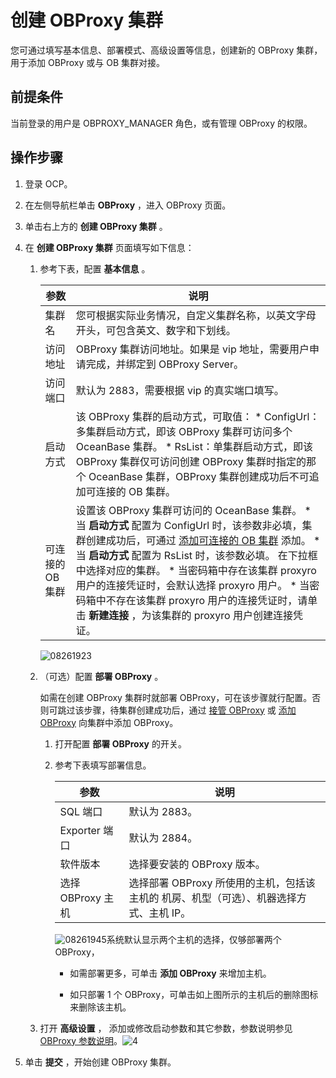 创建 OBProxy 集群 
==================================

您可通过填写基本信息、部署模式、高级设置等信息，创建新的 OBProxy 集群，用于添加 OBProxy 或与 OB 集群对接。

前提条件 
-------------------------

当前登录的用户是 OBPROXY_MANAGER 角色，或有管理 OBProxy 的权限。

**操作步骤** 
-----------------------------

1. 登录 OCP。

   

2. 在左侧导航栏单击 **OBProxy** ，进入 OBProxy 页面。

   

3. 单击右上方的 **创建 OBProxy 集群** 。

   

4. 在 **创建 OBProxy 集群** 页面填写如下信息：

   1. 参考下表，配置 **基本信息** 。

      

      |     参数     |                                                                                                                                                                                                                                                                          说明                                                                                                                                                                                                                                                                           |
      |------------|-------------------------------------------------------------------------------------------------------------------------------------------------------------------------------------------------------------------------------------------------------------------------------------------------------------------------------------------------------------------------------------------------------------------------------------------------------------------------------------------------------------------------------------------------------|
      | 集群名        | 您可根据实际业务情况，自定义集群名称，以英文字母开头，可包含英文、数字和下划线。                                                                                                                                                                                                                                                                                                                                                                                                                                                                                                              |
      | 访问地址       | OBProxy 集群访问地址。如果是 vip 地址，需要用户申请完成，并绑定到 OBProxy Server。                                                                                                                                                                                                                                                                                                                                                                                                                                                                                               |
      | 访问端口       | 默认为 2883，需要根据 vip 的真实端口填写。                                                                                                                                                                                                                                                                                                                                                                                                                                                                                                                            |
      | 启动方式       | 该 OBProxy 集群的启动方式，可取值： * ConfigUrl：多集群启动方式，即该 OBProxy 集群可访问多个 OceanBase 集群。   * RsList：单集群启动方式，即该 OBProxy 集群仅可访问创建 OBProxy 集群时指定的那个 OceanBase 集群，OBProxy 集群创建成功后不可追加可连接的 OB 集群。                                                                                                                                                                                                                                                                    |
      | 可连接的 OB 集群 | 设置该 OBProxy 集群可访问的 OceanBase 集群。 * 当 **启动方式** 配置为 ConfigUrl 时，该参数非必填，集群创建成功后，可通过 [添加可连接的 OB 集群](/zh-CN/3.ob-cloud-platform/8.obproxy-management/10.add-a-connectable-ob-cluster.md) 添加。   * 当 **启动方式** 配置为 RsList 时，该参数必填。 在下拉框中选择对应的集群。 * 当密码箱中存在该集群 proxyro 用户的连接凭证时，会默认选择 proxyro 用户。   * 当密码箱中不存在该集群 proxyro 用户的连接凭证时，请单击 **新建连接** ，为该集群的  proxyro 用户创建连接凭证。      |

      

      ![08261923](https://help-static-aliyun-doc.aliyuncs.com/assets/img/zh-CN/2334601361/p312780.png)
      
   
   2. （可选）配置 **部署 OBProxy** 。

      如需在创建 OBProxy 集群时就部署 OBProxy，可在该步骤就行配置。否则可跳过该步骤，待集群创建成功后，通过 [接管 OBProxy](/zh-CN/3.ob-cloud-platform/8.obproxy-management/2.userguide-obproxy.md) 或 [添加 OBProxy](/zh-CN/3.ob-cloud-platform/8.obproxy-management/6.add-obproxy.md) 向集群中添加 OBProxy。
      1. 打开配置 **部署 OBProxy** 的开关。

         
      
      2. 参考下表填写部署信息。

         

         |      参数       |                         说明                         |
         |---------------|----------------------------------------------------|
         | SQL 端口        | 默认为 2883。                                          |
         | Exporter 端口   | 默认为 2884。                                          |
         | 软件版本          | 选择要安装的 OBProxy 版本。                                 |
         | 选择 OBProxy 主机 | 选择部署 OBProxy 所使用的主机，包括该主机的 机房、机型（可选）、机器选择方式、主机 IP。 |

         

         ![08261945](https://help-static-aliyun-doc.aliyuncs.com/assets/img/zh-CN/2334601361/p312784.png)系统默认显示两个主机的选择，仅够部署两个 OBProxy，
         * 如需部署更多，可单击 **添加 OBProxy** 来增加主机。

           
         
         * 如只部署 1 个 OBProxy，可单击如上图所示的主机后的删除图标来删除该主机。

           
         

         
      

      
   
   3. 打开 **高级设置** ， 添加或修改启动参数和其它参数，参数说明参见 [OBProxy 参数说明](/zh-CN/3.ob-cloud-platform/14.appendix/10.odp-cluster-parameters.md)。![4](https://help-static-aliyun-doc.aliyuncs.com/assets/img/zh-CN/8232382161/p240600.png)

      
   

   

5. 单击 **提交** ，开始创建 OBProxy 集群。

   



